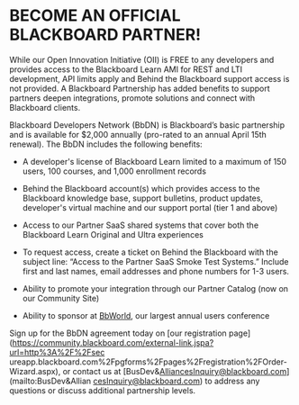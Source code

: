 # BECOME AN OFFICIAL BLACKBOARD PARTNER!
While our Open Innovation Initiative (OII) is FREE to any developers and
provides access to the Blackboard Learn AMI for REST and LTI development, API
limits apply and Behind the Blackboard support access is not provided. A
Blackboard Partnership has added benefits to support partners deepen
integrations, promote solutions and connect with Blackboard clients.

Blackboard Developers Network (BbDN) is Blackboard’s basic partnership and is
available for $2,000 annually (pro-rated to an annual April 15th renewal).
The BbDN includes the following benefits:

  * A developer's license of Blackboard Learn limited to a maximum of 150 users, 100 courses, and 1,000 enrollment records
  * Behind the Blackboard account(s) which provides access to the Blackboard knowledge base, support bulletins, product updates, developer's virtual machine and our support portal (tier 1 and above)
  * Access to our Partner SaaS shared systems that cover both the Blackboard Learn Original and Ultra experiences

  * To request access, create a ticket on Behind the Blackboard with the subject line: “Access to the Partner SaaS Smoke Test Systems.” Include first and last names, email addresses and phone numbers for 1-3 users.
  * Ability to promote your integration through our Partner Catalog (now on our Community Site)
  * Ability to sponsor at [BbWorld](https://community.blackboard.com/external-link.jspa?url=https%3A%2F%2Fbbworld.com%2F), our largest annual users conference

Sign up for the BbDN agreement today on [our registration
page](https://community.blackboard.com/external-link.jspa?url=http%3A%2F%2Fsec
ureapp.blackboard.com%2Fpgforms%2Fpages%2Fregistration%2FOrder-Wizard.aspx),
or contact us at [BusDev&AlliancesInquiry@blackboard.com](mailto:BusDev&Allian
cesInquiry@blackboard.com) to address any questions or discuss additional
partnership levels.

